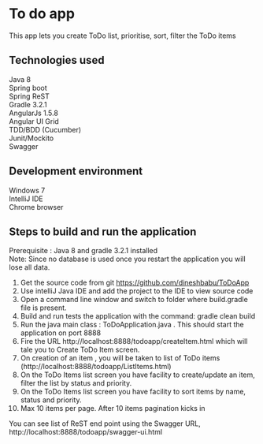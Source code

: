 # To do app

This app lets you create ToDo list, prioritise, sort, filter the ToDo items

## Technologies used

Java 8  
Spring boot  
Spring ReST  
Gradle 3.2.1  
AngularJs 1.5.8  
Angular UI Grid  
TDD/BDD (Cucumber)  
Junit/Mockito  
Swagger  

## Development environment

Windows 7  
IntelliJ IDE  
Chrome browser  

## Steps to build and run the application

Prerequisite : Java 8 and gradle 3.2.1 installed  
Note: Since no database is used once you restart the application you will lose all data.

1) Get the source code from git https://github.com/dineshbabu/ToDoApp
2) Use intelliJ Java IDE and add the project to the IDE to view source code
3) Open a command line window and switch to folder where build.gradle file is present.
4) Build and run tests the application with the command: gradle clean build
5) Run the java main class : ToDoApplication.java . This should start the application on port 8888
6) Fire the URL http://localhost:8888/todoapp/createItem.html which will tale you to Create ToDo Item screen.
7) On creation of an item , you will be taken to list of ToDo items (http://localhost:8888/todoapp/ListItems.html)
8) On the ToDo Items list screen you have facility to create/update an item, filter the list by status and priority. 
9) On the ToDo Items list screen you have facility to sort items by name, status and priority. 
10) Max 10 items per page. After 10 items pagination kicks in  

You can see list of ReST end point using the Swagger URL, http://localhost:8888/todoapp/swagger-ui.html
